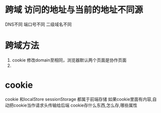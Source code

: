 # 跨域  访问的地址与当前的地址不同源
  DNS不同 端口号不同 二级域名不同
# 跨域方法
  1. cookie 修改domain至相同，浏览器默认两个页面是协作页面
  2. 


# cookie
  cookie 和localStore sessionStorage 都属于前端存储
  如果cookie里面有内容,自动把cookie当作请求头传输给后端
  cookie存什么东西,怎么存,哪些属性